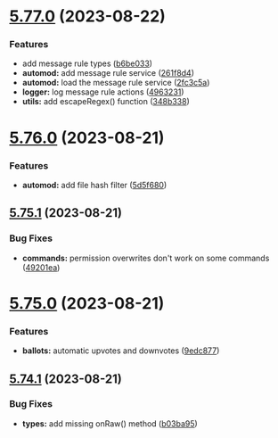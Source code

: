 # [5.77.0](https://github.com/onesoft-sudo/sudobot/compare/v5.76.0...v5.77.0) (2023-08-22)


### Features

* add message rule types ([b6be033](https://github.com/onesoft-sudo/sudobot/commit/b6be033387d5bd164e88a26a800ff1f076104240))
* **automod:** add message rule service ([261f8d4](https://github.com/onesoft-sudo/sudobot/commit/261f8d4c69cbef1614f5458062c222aeb648bdfa))
* **automod:** load the message rule service ([2fc3c5a](https://github.com/onesoft-sudo/sudobot/commit/2fc3c5a9073441871aafdebb3214fa0dfc4cb033))
* **logger:** log message rule actions ([4963231](https://github.com/onesoft-sudo/sudobot/commit/496323145888d93f8f818ab1e170fa0af619b454))
* **utils:** add escapeRegex() function ([348b338](https://github.com/onesoft-sudo/sudobot/commit/348b33851e0c4e1b15a79c40ad98c519ccef84e7))



# [5.76.0](https://github.com/onesoft-sudo/sudobot/compare/v5.75.1...v5.76.0) (2023-08-21)


### Features

* **automod:** add file hash filter ([5d5f680](https://github.com/onesoft-sudo/sudobot/commit/5d5f680b874915f8232a536c161e0063e5855209))



## [5.75.1](https://github.com/onesoft-sudo/sudobot/compare/v5.75.0...v5.75.1) (2023-08-21)


### Bug Fixes

* **commands:** permission overwrites don't work on some commands ([49201ea](https://github.com/onesoft-sudo/sudobot/commit/49201ea312f9b8bc22ee82b41a28ff0e6e233962))



# [5.75.0](https://github.com/onesoft-sudo/sudobot/compare/v5.74.1...v5.75.0) (2023-08-21)


### Features

* **ballots:** automatic upvotes and downvotes ([9edc877](https://github.com/onesoft-sudo/sudobot/commit/9edc877958842c235c90364112f4c8fc541b23c8))



## [5.74.1](https://github.com/onesoft-sudo/sudobot/compare/v5.74.0...v5.74.1) (2023-08-21)


### Bug Fixes

* **types:** add missing onRaw() method ([b03ba95](https://github.com/onesoft-sudo/sudobot/commit/b03ba9513138a1f4370884b302ecd9611263541d))



